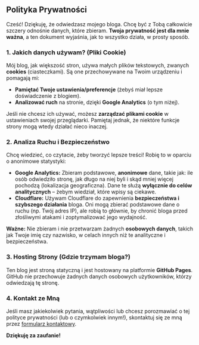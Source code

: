 ## Polityka Prywatności

Cześć! Dziękuję, że odwiedzasz mojego bloga. Chcę być z Tobą całkowicie szczery odnośnie danych, które zbieram. **Twoja prywatność jest dla mnie ważna**, a ten dokument wyjaśnia, jak to wszystko działa, w prosty sposób.

### 1. Jakich danych używam? (Pliki Cookie)

Mój blog, jak większość stron, używa małych plików tekstowych, zwanych **cookies** (ciasteczkami). Są one przechowywane na Twoim urządzeniu i pomagają mi:

* **Pamiętać Twoje ustawienia/preferencje** (żebyś miał lepsze doświadczenie z blogiem).
* **Analizować ruch** na stronie, dzięki **Google Analytics** (o tym niżej).

Jeśli nie chcesz ich używać, możesz **zarządzać plikami cookie** w ustawieniach swojej przeglądarki. Pamiętaj jednak, że niektóre funkcje strony mogą wtedy działać nieco inaczej.

### 2. Analiza Ruchu i Bezpieczeństwo

Chcę wiedzieć, co czytacie, żeby tworzyć lepsze treści! Robię to w oparciu o anonimowe statystyki:

* **Google Analytics:** Zbieram podstawowe, **anonimowe** dane, takie jak: ile osób odwiedziło stronę, jak długo na niej byli i skąd mniej więcej pochodzą (lokalizacja geograficzna). Dane te służą **wyłącznie do celów analitycznych** – żebym wiedział, które wpisy są ciekawe.
* **Cloudflare:** Używam Cloudflare do zapewnienia **bezpieczeństwa i szybszego działania** bloga. Oni mogą zbierać podstawowe dane o ruchu (np. Twój adres IP), ale robią to głównie, by chronić bloga przed złośliwymi atakami i zoptymalizować jego wydajność.

**Ważne:** Nie zbieram i nie przetwarzam żadnych **osobowych danych**, takich jak Twoje imię czy nazwisko, w celach innych niż te analityczne i bezpieczeństwa.

### 3. Hosting Strony (Gdzie trzymam bloga?)

Ten blog jest stroną statyczną i jest hostowany na platformie **GitHub Pages**. GitHub nie przechowuje żadnych danych osobowych użytkowników, którzy odwiedzają tę stronę.

### 4. Kontakt ze Mną

Jeśli masz jakiekolwiek pytania, wątpliwości lub chcesz porozmawiać o tej polityce prywatności (lub o czymkolwiek innym!), skontaktuj się ze mną przez [formularz kontaktowy](https://justcloud.pl/index.html#form5-28).

**Dziękuję za zaufanie!**
